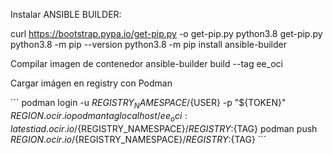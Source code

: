 Instalar ANSIBLE BUILDER:

curl https://bootstrap.pypa.io/get-pip.py -o get-pip.py
python3.8 get-pip.py
python3.8 -m pip --version
python3.8 -m pip install ansible-builder 


Compilar imagen de contenedor
ansible-builder build --tag ee_oci

Cargar imágen en registry con Podman

´´´
podman login -u ${REGISTRY_NAMESPACE}/${USER} -p "${TOKEN}" ${REGION}.ocir.io
podman tag localhost/ee_oci:latest iad.ocir.io/${REGISTRY_NAMESPACE}/${REGISTRY}:${TAG}
podman push ${REGION}.ocir.io/${REGISTRY_NAMESPACE}/${REGISTRY}:${TAG}
´´´
